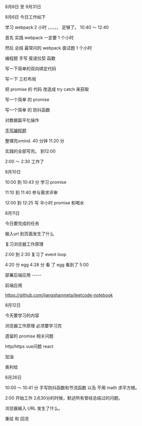 
8月6日  至   9月31日


8月6日 今日工作如下

学习  webpack 2 小时  ，，，，， 足够了。 10:40 ～ 12:40  

首先 实践   webpack      一定要   1 个小时

然后  总结 最常问的   webpack 面试题   1 个小时

编程题   手写 斐波拉契 函数

写一下简单的双向绑定代码

写一下 三栏布局

把 promise 的 代码 改造成 try catch 来获取

写一个简单 的 promise

写一个简单  的 防抖函数

对数据扁平化操作

[手写编程题](https://github.com/suoyuesmile/suo-blog)

整理完xmind.  40 分钟   11:20 分

实践的全部写完。 到12:00

2:00 ～ 2:30 工作了

8月10日

10:00 到 10:43 分 学习 promise

11:10 到 11:40  参与需求评审

12:00 到 12:25  写 半小时 promise 和喝水

8月11日

今日要完成的任务

输入url 到页面发生了什么

复习浏览器工作原理

2:00  到  2:30  复习了 event loop

4:20 分    egg   4:28 分  看 了 egg  看到了 5:00

部署后端应用  -----

前端应用

https://github.com/jiangshanmeta/leetcode-notebook

8月12日

今天要学习的内容

浏览器工作原理    必须要学习完

遗留的  promise 相关问题

http/https vue问题   react     

加油

奥利给

8月26日

10:00 ～ 10:41 分 手写防抖函数和节流函数 以及 不用 math 求平方根。

2:00 开始工作   2点30分的时候，默述所有曾经总结过的问题。


浏览器输入 URL 发生了什么。

重绘 和 回流




